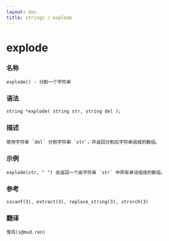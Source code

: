 ```yaml
---
layout: doc
title: strings / explode
---
```

# explode

### 名称

    explode() - 分割一个字符串

### 语法

    string *explode( string str, string del );

### 描述

    使用字符串 `del` 分割字符串 `str`，并返回分割后字符串组成的数组。

### 示例

    explode(str, " ") 会返回一个由字符串 `str` 中所有单词组成的数组。

### 参考

    sscanf(3), extract(3), replace_string(3), strsrch(3)

### 翻译 ###

    雪风(i@mud.ren)
